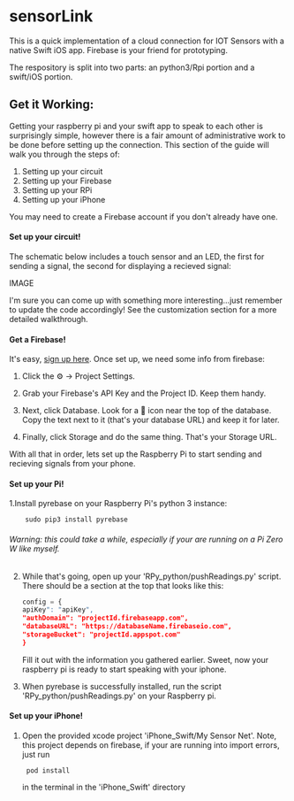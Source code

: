 # sensorLink
This is a quick implementation of a cloud connection for IOT Sensors with a native Swift iOS app. Firebase is your friend for prototyping.


The respository is split into two parts: an python3/Rpi portion and a swift/iOS portion.



## Get it Working:

Getting your raspberry pi and your swift app to speak to each other is surprisingly simple, however there is a fair amount of administrative work to be done before setting up the connection. This section of the guide will walk you through the steps of:

1. Setting up your circuit
2. Setting up your Firebase
3. Setting up your RPi
4. Setting up your iPhone

You may need to create a Firebase account if you don't already have one.

#### Set up your circuit!

The schematic below includes a touch sensor and an LED, the first for sending a signal, the second for displaying a recieved signal:

IMAGE

I'm sure you can come up with something more interesting...just remember to update the code accordingly! See the customization section for a more detailed walkthrough.
    
    
#### Get a Firebase!
    
   It's easy, [sign up here](https://firebase.google.com/). Once set up, we need some info from firebase:
   1. Click the ⚙️ -> Project Settings.

   2. Grab your Firebase's API Key and the Project ID. Keep them handy.

   3. Next, click Database. Look for a 🔗 icon near the top of the database. Copy the text next to it (that's your database URL) and keep it for later.

   4. Finally, click Storage and do the same thing. That's your Storage URL.

   With all that in order, lets set up the Raspberry Pi to start sending and recieving signals from your phone.


#### Set up your Pi!
   1.Install pyrebase on your Raspberry Pi's python 3 instance:

    
        sudo pip3 install pyrebase
    
    
   ###### Warning: this could take a while, especially if your are running on a Pi Zero W like myself.
    
2. While that's going, open up your 'RPy_python/pushReadings.py' script. There should be a section at the top that looks like this:

    ```python
    config = {
    apiKey": "apiKey",
    "authDomain": "projectId.firebaseapp.com",
    "databaseURL": "https://databaseName.firebaseio.com",
    "storageBucket": "projectId.appspot.com"
    }
    ```
    
    
   Fill it out with the information you gathered earlier. Sweet, now your raspberry pi is ready to start speaking with your iphone.

3. When pyrebase is successfully installed, run the script  'RPy_python/pushReadings.py' on your Raspberry pi.
    
#### Set up your iPhone!
1. Open the provided xcode project 'iPhone_Swift/My Sensor Net'. Note, this project depends on firebase, if your are running into import errors, just run
    
   ```
    pod install
   ```
        
   in the terminal in the 'iPhone_Swift' directory
    
    


